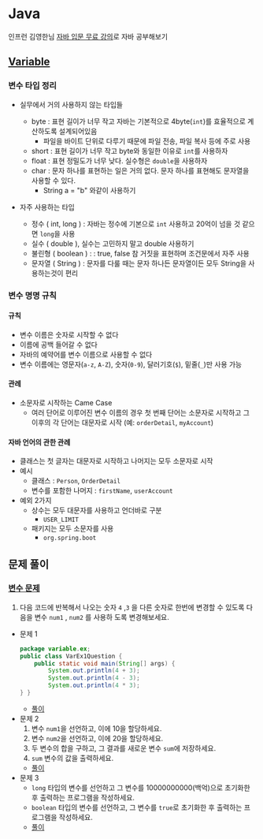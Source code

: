 # Java
인프런 김영한님 [자바 입문 무료 강의](https://inf.run/2zsZz)로 자바 공부해보기

## [Variable](./variable/)

### 변수 타입 정리
- 실무에서 거의 사용하지 않는 타입들
    - byte : 표현 길이가 너무 작고 자바는 기본적으로 4byte(`int`)를 효율적으로 계산하도록 설계되어있음
        - 파일을 바이트 단위로 다루기 때문에 파일 전송, 파일 복사 등에 주로 사용
    - short : 표현 길이가 너무 작고 byte와 동일한 이유로 `int`를 사용하자
    - float : 표현 정밀도가 너무 낮다. 실수형은 `double`을 사용하자
    - char : 문자 하나를 표현하는 일은 거의 없다. 문자 하나를 표현해도 문자열을 사용할 수 있다.
        - String a = "b" 와같이 사용하기

- 자주 사용하는 타입
    - 정수 ( int, long ) : 자바는 정수에 기본으로 `int` 사용하고 20억이 넘을 것 같으면 `long`을 사용
    - 실수 ( double ), 실수는 고민하지 말고 double 사용하기
    - 불린형 ( boolean ) : : true, false 참 거짓을 표현하며 조건문에서 자주 사용
    - 문자열 ( String ) : 문자를 다룰 때는 문자 하나든 문자열이든 모두 String을 사용하는것이 편리

### 변수 명명 규칙
#### 규칙
- 변수 이름은 숫자로 시작할 수 없다
- 이름에 공백 들어갈 수 없다
- 자바의 예약어를 변수 이름으로 사용할 수 없다
- 변수 이름에는 영문자(`a-z`, `A-Z`), 숫자(`0-9`), 달러기호(`$`), 밑줄(`_`)만 사용 가능

#### 관례
- 소문자로 시작하는 Came Case
    - 여러 단어로 이루어진 변수 이름의 경우 첫 번째 단어는 소문자로 시작하고 그 이후의 각 단어는 대문자로 시작 (예: `orderDetail`, `myAccount`)

#### 자바 언어의 관한 관례
- 클래스는 첫 글자는 대문자로 시작하고 나머지는 모두 소문자로 시작
- 예시
    - 클래스 : `Person`, `OrderDetail`
    - 변수를 포함한 나머지 : `firstName`, `userAccount`
- 예외 2가지
    - 상수는 모두 대문자를 사용하고 언더바로 구분
        - `USER_LIMIT`
    - 패키지는 모두 소문자를 사용
        - `org.spring.boot`

## 문제 풀이
### [변수 문제](./variable/ex/)
1. 다음 코드에 반복해서 나오는 숫자 `4` ,`3` 을 다른 숫자로 한번에 변경할 수 있도록 다음을 변수 `num1` , `num2` 를 사용하
도록 변경해보세요.
- 문제 1
    ```java
    package variable.ex;
    public class VarEx1Question {
        public static void main(String[] args) {
            System.out.println(4 + 3);
            System.out.println(4 - 3);
            System.out.println(4 * 3);
    } }
    ```
    - [풀이](./variable/ex/VarEx1Answer.java)
- 문제 2
    1. 변수 `num1`을 선언하고, 이에 10을 할당하세요.
    2. 변수 `num2`을 선언하고, 이에 20을 할당하세요.
    3. 두 변수의 합을 구하고, 그 결과를 새로운 변수 `sum`에 저장하세요.
    4. `sum` 변수의 값을 출력하세요.
    - [풀이](./variable/ex/VarEx2Answer.java)
- 문제 3
    - `long` 타입의 변수를 선언하고 그 변수를 10000000000(백억)으로 초기화한 후 출력하는 프로그램을 작성하세요.
    - `boolean` 타입의 변수를 선언하고, 그 변수를 `true`로 초기화한 후 출력하는 프로그램을 작성하세요.
    - [풀이](./variable/ex/VarEx3Answer.java)
